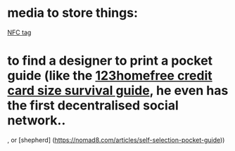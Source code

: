 # media to store things:
[NFC tag](https://stackoverflow.com/questions/36395457/read-write-to-nfc-tag-with-password-protection)


# to find a designer to print a pocket guide (like the [123homefree credit card size survival guide](https://123homefree.org/wp-content/uploads/2016/12/IMG_0048-1-1024x819.jpg), he even has the first decentralised social network..
, or [shepherd] (https://nomad8.com/articles/self-selection-pocket-guide))
